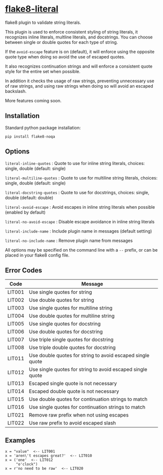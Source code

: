 [flake8-literal](https://github.com/plinss/flake8-literal)
==========

flake8 plugin to validate string literals.

This plugin is used to enforce consistent styling of string literals,
it recognizes inline literals, 
multline literals,
and docstrings.
You can choose between single or double quotes for each type of string.

If the `avoid-escape` feature is on (default),
it will enforce using the opposite quote type when doing so
avoid the use of escaped quotes.

It also recognizes continuation strings 
and will enforce a consistent quote style for the entire set 
when possible.

In addition it checks the usage of raw strings,
preventing unnecessary use of raw strings, 
and using raw strings when doing so will avoid an escaped backslash.

More features coming soon.


Installation
------------

Standard python package installation:

    pip install flake8-noqa


Options
-------
`literal-inline-quotes`
: Quote to use for inline string literals, choices: single, double (default: single)

`literal-multiline-quotes`
: Quote to use for multiline string literals, choices: single, double (default: single)

`literal-docstring-quotes`
: Quote to use for docstrings, choices: single, double (default: double)

`literal-avoid-escape`
: Avoid escapes in inline string literals when possible (enabled by default)

`literal-no-avoid-escape`
: Disable escape avoidance in inline string literals

`literal-include-name`
: Include plugin name in messages (default setting)

`literal-no-include-name`
: Remove plugin name from messages

All options may be specified on the command line with a `--` prefix,
or can be placed in your flake8 config file.


Error Codes
-----------

| Code   | Message |
|--------|---------|
| LIT001 | Use single quotes for string
| LIT002 | Use double quotes for string
| LIT003 | Use single quotes for multiline string
| LIT004 | Use double quotes for multiline string
| LIT005 | Use single quotes for docstring
| LIT006 | Use double quotes for docstring
| LIT007 | Use triple single quotes for docstring
| LIT008 | Use triple double quotes for docstring
| LIT011 | Use double quotes for string to avoid escaped single quote
| LIT012 | Use single quotes for string to avoid escaped single quote
| LIT013 | Escaped single quote is not necessary
| LIT014 | Escaped double quote is not necessary
| LIT015 | Use double quotes for continuation strings to match
| LIT016 | Use single quotes for continuation strings to match
| LIT021 | Remove raw prefix when not using escapes
| LIT022 | Use raw prefix to avoid escaped slash


Examples
--------

```
x = "value"  <-- LIT001
x = 'aren\'t escapes great?'  <-- LIT010
x = ('one'  <-- LIT012
     "o'clock")
x = r'no need to be raw'  <-- LIT020
```